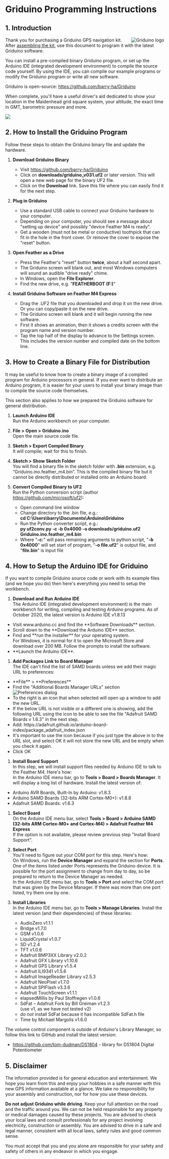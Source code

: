<h1>Griduino Programming Instructions</h1>

<h2>1. Introduction</h2>

<img src="../img/griduino-logo-120.png" align="right" alt="Griduino logo" title="Griduino logo"/>Thank you for purchasing a Griduino GPS navigation kit. After [assembling the kit](https://github.com/barry-ha/Griduino/blob/master/ASSEMBLY.md "ASSEMBLY.md"), use this document to program it with the latest Griduino software. 

You can install a pre-compiled binary Griduino program, or set up the Arduino IDE (integrated development environment) to compile the source code yourself. By using the IDE, you can compile our example programs or modify the Griduino program or write all new software.

Griduino is open-source: https://github.com/barry-ha/Griduino

When complete, you'll have a useful driver's aid dedicated to show your location in the Maidenhead grid square system, your altitude, the exact time in GMT, barometric pressure and more.

![](img/overview-img6804.jpg)

<h2>2. How to Install the Griduino Program</h2>
Follow these steps to obtain the Griduino binary file and update the hardware.

1. **Download Griduino Binary**<br/>
   - Visit https://github.com/barry-ha/Griduino
   - Click on **downloads/griduino_v031.uf2** or later version. This will open a new web page for the binary UF2 file.
   - Click on the **Download** link. Save this file where you can easily find it for the next step.

1. **Plug in Griduino**<br/>
   - Use a standard USB cable to connect your Griduino hardware to your computer.
   - Depending on your computer, you should see a message about "setting up device" and possibly "device Feather M4 is ready". 
   - Get a wooden (must not be metal or conductive) toothpick that can fit in the hole in the front cover. Or remove the cover to expose the "reset" button.

1. **Open Feather as a Drive**<br/>
   - Press the Feather's "reset" button **twice**, about a half second apart.
   - The Griduino screen will blank out, and most Windows computers will sound an audible "drive ready" chime.
   - In Windows, open the **File Explorer**.
   - Find the new drive, e.g. "**FEATHERBOOT (F:)**"


1. **Install Griduino Software on Feather M4 Express**<br/>
   - Drag the .UF2 file that you downloaded and drop it on the new drive. Or you can copy/paste it on the new drive.
   - The Griduino screen will blank and it will begin running the new software.
   - First it shows an animation, then it shows a credits screen with the program name and version number.
   - Tap the top half of the display to advance to the Settings screen. This includes the version number and compiled date on the bottom line.

<h2>3. How to Create a Binary File for Distribution</h2>

It may be useful to know how to create a binary image of a compiled program for Arduino processors in general. If you ever want to distribute an Arduino program, it is easier for your users to install your binary image than to compile the source code themselves.

This section also applies to how we prepared the Griduino software for general distribution.

1. **Launch Arduino IDE**<br/>
Run the Arduino workbench on your computer.

1. **File > Open > Griduino.ino**<br/>
Open the main source code file.

1. **Sketch > Export Compiled Binary**<br/>
It will compile; wait for this to finish.

1. **Sketch > Show Sketch Folder**<br/>
You will find a binary file in the sketch folder with **.bin** extension,  e.g. “Griduino.ino.feather_m4.bin”. This is the compiled binary file but it cannot be directly distributed or installed onto an Arduino board.

1. **Convert Compiled Binary to UF2**<br/>
Run the Python conversion script (author https://github.com/microsoft/uf2):
   - Open command line window
   - Change directory to the .bin file, e.g.:<br/>**cd C:\Users\barry\Documents\Arduino\Griduino**
   - Run the Python converter script, e.g.:<br/>**py uf2conv.py -c -b 0x4000 -o downloads/griduino.uf2 Griduino.ino.feather_m4.bin**
   - Where "**-c:**" will pass remaining arguments to python script, "**-b 0x4000**" will set start of program, "**-o file.uf2**" is output file, and "**file.bin**" is input file

<h2>4. How to Setup the Arduino IDE for Griduino</h2>

If you want to compile Griduino source code or work with its example files (and we hope you do) then here's everything you need to setup the workbench.

1. **Download and Run Arduino IDE**<br/>
The Arduino IDE (integrated development environment) is the main workbench for writing, compiling and testing Arduino programs. As of October 2020, the latest version is Arduino IDE v1.8.13 
<ul>
<li>Visit www.arduino.cc and find the **Software Downloads** section.</li>
<li>Scroll down to the **Download the Arduino IDE** section.</li>
<li>Find and **run the installer** for your operating system.<br/>For Windows, it is normal for it to open the Microsoft Store and download over 200 MB. Follow the prompts to install the software.</li>
<li>**Launch the Arduino IDE**.</li>
</ul>

1. **Add Packages Link to Board Manager**<br/>
The IDE can't find the list of SAMD boards unless we add their magic URL to preferences:
<ul>
<li>**File** > **Preferences**</li>
<li>Find the "Additional Boards Manager URLs" section<br/><img src="img/ide-preferences-img7024.jpg" alt="Preferences dialog" title="Preferences dialog"/></li>
<li>To the right is an icon that when selected will open up a window to add the new URL.</li>
<li>If the below URL is not visible or a different one is showing, add the following URL using the icon to be able to see the file "Adafruit SAMD Boards v 1.6.3" in the next step.
</li>
<li>Add: https://adafruit.github.io/arduino-board-index/package_adafruit_index.json</li>
<li>It's important to use the icon because if you just type the above in to the URL slot, and select OK it will not store the new URL and be empty when you check it again.</li>
<li>Click OK</li>
</ul> 

1. **Install Board Support**<br/>
In this step, we will install support files needed by Arduino IDE to talk to the Feather M4. Here's how:<br/>
In the Arduino IDE menu bar, go to **Tools > Board > Boards Manager**. It will display a long list of hardware. Install the latest version of:
<ul>
<li>Arduino AVR Boards, Built-In by Arduino: v1.8.3</li>
<li>Arduino SAMD Boards (32-bits ARM Cortex-M0+): v1.8.8</li>
<li>Adafruit SAMD Boards: v1.6.3</li>
</ul>

1. **Select Board**<br/>
On the Arduino IDE menu bar, select **Tools > Board > Arduino SAMD (32-bits ARM Cortex-M0+ and Cortex-M4) > Adafruit Feather M4 Express**<br/>
If the option is not available, please review previous step "Install Board Support".

1. **Select Port**<br/>
You'll need to figure out your COM port for this step. Here's how:<br/>
On Windows, run the **Device Manager** and expand the section for **Ports**. One of the items listed under Ports represents the Griduino device. It is possible for the port assignment to change from day to day, so be prepared to return to the Device Manager as needed.<br/>
In the Arduino IDE menu bar, go to **Tools > Port** and select the COM port that was given by the Device Manager. If there was more than one port listed, try them one by one.

1. **Install Libraries**</br>
In the Arduino IDE menu bar, go to **Tools > Manage Libraries**. Install the latest version (and their dependencies) of these libraries:
   - AudioZero v1.1.1
   - Bridge v1.7.0
   - GSM v1.0.6
   - LiquidCrystal v1.0.7
   - SD v1.2.4
   - TFT v1.0.6
   - Adafruit BMP3XX Library v2.0.2
   - Adafruit GFX Library v1.10.6
   - Adafruit GPS Library v1.5.4
   - Adafruit ILI9341 v1.5.6
   - Adafruit ImageReader Library v2.5.3
   - Adafruit NeoPixel v1.7.0
   - Adafruit SPIFlash v3.3.6
   - Adafruit TouchScreen v1.1.1
   - elapsedMillis by Paul Stoffregen v1.0.6
   - SdFat – Adafruit Fork by Bill Greiman v1.2.3 <br>(use v1, as we have not tested v2)
   - *do not* install SdFat because it has incompatible SdFat.h file
   - Time by Michael Margolis v1.6.0

The volume control component is outside of Arduino's Library Manager, so follow this link to GitHub and install the latest version:

   - https://github.com/tom-dudman/DS1804 - library for DS1804 Digital Potentiometer


<h2>5. Disclaimer</h2>

The information provided is for general education and entertainment. We hope you learn from this and enjoy your hobbies in a safe manner with this new GPS information available at a glance. We take no responsibility for your assembly and construction, nor for how you use these devices. 

**Do not adjust Griduino while driving**. Keep your full attention on the road and the traffic around you. We can not be held responsible for any property or medical damages caused by these projects. You are advised to check your local laws and consult professionals for any project involving electricity, construction or assembly. You are advised to drive in a safe and legal manner, consistent with all local laws, safety rules and good common sense.

You must accept that you and you alone are responsible for your safety and safety of others in any endeavor in which you engage.
